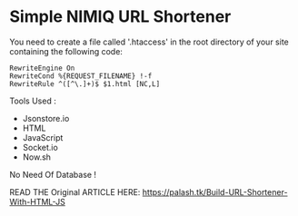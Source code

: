 # Simple NIMIQ URL Shortener

You need to create a file called '.htaccess' in the root directory of your site containing the following code:

```
RewriteEngine On
RewriteCond %{REQUEST_FILENAME} !-f
RewriteRule ^([^\.]+)$ $1.html [NC,L]
```

Tools Used : 

- Jsonstore.io
- HTML
- JavaScript
- Socket.io
- Now.sh

No Need Of Database !

READ THE Original ARTICLE HERE: https://palash.tk/Build-URL-Shortener-With-HTML-JS


